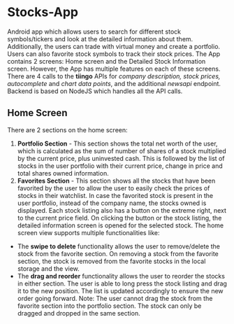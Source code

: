 # Stocks-App
Android app which allows users to search for different stock symbols/tickers and look at the detailed information about them. Additionally, the users can trade with virtual money and create a portfolio. Users can also favorite stock symbols to track their stock prices. The App contains 2 screens: Home screen and the Detailed Stock Information screen. However, the App has multiple features on each of these screens.
There are 4 calls to the **tiingo** APIs for *company description, stock prices, autocomplete* and *chart data points*, and the additional *newsapi* endpoint.
Backend is based on NodeJS which handles all the API calls.
## Home Screen
There are 2 sections on the home screen:
1. **Portfolio Section** - This section shows the total net worth of the user, which is calculated as the sum of number of shares of a stock multiplied by the current price, plus uninvested cash. This is followed by the list of stocks in the user portfolio with their current price, change in price and total shares owned information.
2. **Favorites Section** - This section shows all the stocks that have been favorited by the user to allow the user to easily check the prices of stocks in their watchlist. In case the favorited stock is present in the user portfolio, instead of the company name, the stocks owned is displayed.
Each stock listing also has a button on the extreme right, next to the current price field. On clicking the button or the stock listing, the detailed information screen is opened for the selected stock.
The home screen view supports multiple functionalities like:
- The **swipe to delete** functionality allows the user to remove/delete the stock from the favorite section. On removing a stock from the favorite section, the stock is removed from the favorite stocks in the local storage and the view.
- The **drag and reorder** functionality allows the user to reorder the stocks in either section. The user is able to long press the stock listing and drag it to the new position. The list is updated accordingly to ensure the new order going forward. Note: The user cannot drag the stock from the favorite section into the portfolio section. The stock can only be dragged and dropped in the same section.
